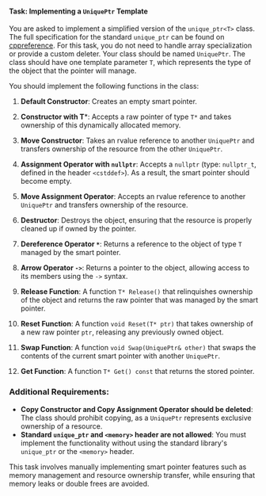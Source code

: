 #### Task: Implementing a `UniquePtr` Template

You are asked to implement a simplified version of the `unique_ptr<T>` class. The full specification for the standard `unique_ptr` can be found on [cppreference](https://en.cppreference.com/w/cpp/memory/unique_ptr). For this task, you do not need to handle array specialization or provide a custom deleter. Your class should be named `UniquePtr`. The class should have one template parameter `T`, which represents the type of the object that the pointer will manage.

You should implement the following functions in the class:

1. **Default Constructor**: Creates an empty smart pointer.
   
2. **Constructor with T***: Accepts a raw pointer of type `T*` and takes ownership of this dynamically allocated memory.
   
3. **Move Constructor**: Takes an rvalue reference to another `UniquePtr` and transfers ownership of the resource from the other `UniquePtr`.
   
4. **Assignment Operator with `nullptr`**: Accepts a `nullptr` (type: `nullptr_t`, defined in the header `<cstddef>`). As a result, the smart pointer should become empty.

5. **Move Assignment Operator**: Accepts an rvalue reference to another `UniquePtr` and transfers ownership of the resource.

6. **Destructor**: Destroys the object, ensuring that the resource is properly cleaned up if owned by the pointer.

7. **Dereference Operator `*`**: Returns a reference to the object of type `T` managed by the smart pointer.

8. **Arrow Operator `->`**: Returns a pointer to the object, allowing access to its members using the `->` syntax.

9. **Release Function**: A function `T* Release()` that relinquishes ownership of the object and returns the raw pointer that was managed by the smart pointer.

10. **Reset Function**: A function `void Reset(T* ptr)` that takes ownership of a new raw pointer `ptr`, releasing any previously owned object.

11. **Swap Function**: A function `void Swap(UniquePtr& other)` that swaps the contents of the current smart pointer with another `UniquePtr`.

12. **Get Function**: A function `T* Get() const` that returns the stored pointer.

### Additional Requirements:
- **Copy Constructor and Copy Assignment Operator should be deleted**: The class should prohibit copying, as a `UniquePtr` represents exclusive ownership of a resource.
- **Standard `unique_ptr` and `<memory>` header are not allowed**: You must implement the functionality without using the standard library's `unique_ptr` or the `<memory>` header.

This task involves manually implementing smart pointer features such as memory management and resource ownership transfer, while ensuring that memory leaks or double frees are avoided.